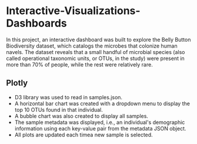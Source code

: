# Interactive-Visualizations-Dashboards
In this project, an interactive dashboard was built to explore the Belly Button Biodiversity dataset, which catalogs the microbes that colonize human navels.
The dataset reveals that a small handful of microbial species (also called operational taxonomic units, or OTUs, in the study) were present in more than 70% of people, while the rest were relatively rare.

## Plotly

* D3 library was used to read in samples.json.
* A horizontal bar chart was created with a dropdown menu to display the top 10 OTUs found in that individual.
* A bubble chart was also created to display all samples.
* The sample metadata was displayed, i.e., an individual's demographic information using each key-value pair from the metadata JSON object.
* All plots are updated each timea new sample is selected.

